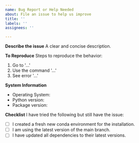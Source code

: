 ```yaml
---
name: Bug Report or Help Needed
about: File an issue to help us improve
title: ''
labels: ''
assignees: ''

---
```


**Describe the issue**
A clear and concise description.

**To Reproduce**
Steps to reproduce the behavior:
1. Go to '...'
2. Use the command '...'
3. See error '...'

**System Information**
- Operating System:
- Python version:
- Package version:

**Checklist**
I have tried the following but still have the issue:
<!-- Please check all the boxes that apply by replacing [ ] with [x] -->
- [ ] I created a fresh new conda environment for the installation.
- [ ] I am using the latest version of the main branch.
- [ ] I have updated all dependencies to their latest versions.
